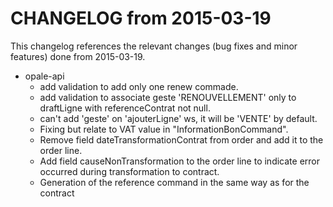 CHANGELOG from 2015-03-19
===================

This changelog references the relevant changes (bug fixes and minor features) done from 2015-03-19.


   * opale-api
      * add validation to add only one renew commade.
      * add validation to associate geste 'RENOUVELLEMENT' only to draftLigne with referenceContrat not null.
	  * can't add 'geste' on 'ajouterLigne' ws, it will be 'VENTE' by default.
	  * Fixing but relate to VAT value in "InformationBonCommand".
	  * Remove field dateTransformationContrat from order and add it to the order line.
	  * Add field causeNonTransformation to the order line to indicate error occurred during transformation to contract.
	  * Generation of the reference command in the same way as for the contract
